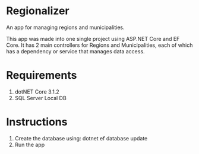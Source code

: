 # Regionalizer
An app for managing regions and municipalities.

This app was made into one single project using ASP.NET Core and EF Core.
It has 2 main controllers for Regions and Municipalities, each of which has a dependency or service that manages data access.

# Requirements
1. dotNET Core 3.1.2
2. SQL Server Local DB

# Instructions
1. Create the database using: dotnet ef database update
2. Run the app
